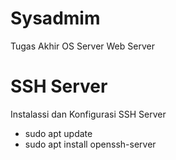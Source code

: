 # Sysadmim
Tugas Akhir OS Server Web Server

# SSH Server
Instalassi dan Konfigurasi SSH Server
- sudo apt update
- sudo apt install openssh-server

